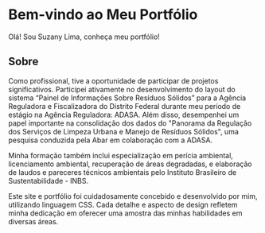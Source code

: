 # Bem-vindo ao Meu Portfólio

Olá! Sou Suzany Lima, conheça meu portfólio!

## Sobre

Como profissional, tive a oportunidade de participar de projetos significativos. Participei ativamente no desenvolvimento do layout do sistema “Painel de Informações Sobre Resíduos Sólidos” para a Agência Reguladora e Fiscalizadora do Distrito Federal durante meu período de estágio na Agência Reguladora: ADASA. Além disso, desempenhei um papel importante na consolidação dos dados do "Panorama da Regulação dos Serviços de Limpeza Urbana e Manejo de Resíduos Sólidos", uma pesquisa conduzida pela Abar em colaboração com a ADASA.

Minha formação também inclui especialização em perícia ambiental, licenciamento ambiental, recuperação de áreas degradadas, e elaboração de laudos e pareceres técnicos ambientais pelo Instituto Brasileiro de Sustentabilidade - INBS.

Este site e portfólio foi cuidadosamente concebido e desenvolvido por mim, utilizando linguagem CSS. Cada detalhe e aspecto de design refletem minha dedicação em oferecer uma amostra das minhas habilidades em diversas áreas.
